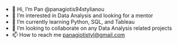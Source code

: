 - 👋 Hi, I’m Pan @panagiotis94stylianou
- 👀 I’m interested in Data Analysis and looking for a mentor
- 🌱 I’m currently learning Python, SQL, and Tableau
- 💞️ I’m looking to collaborate on any Data Analysis related projects
- 📫 How to reach me panagiotistyl@gmail.com

<!---
panagiotis94stylianou/panagiotis94stylianou is a ✨ special ✨ repository because its `README.md` (this file) appears on your GitHub profile.
You can click the Preview link to take a look at your changes.
--->
